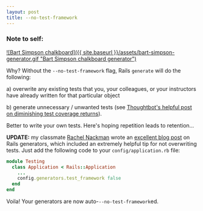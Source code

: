 ```yaml
---
layout: post
title: --no-test-framework
---
```

### Note to self:

[ ![Bart Simpson chalkboard]({{ site.baseurl }}/assets/bart-simpson-generator.gif "Bart Simpson chalkboard generator") ](http://www.addletters.com/pictures/bart-simpson-generator/5302585.htm#.VQJJlxDF-5I "Chalkboard Generator")

Why? Without the `--no-test-framework` flag, Rails `generate` will do the following:   

a) overwrite any existing tests that you, your colleagues, or your instructors have already written for that particular object    

b) generate unnecessary / unwanted tests (see [Thoughtbot's helpful post on diminishing test coverage returns](https://robots.thoughtbot.com/unit-and-functional-tests-are-as-useful-as-100-code)).   

Better to write your own tests. Here's hoping repetition leads to retention...

**UPDATE:** my classmate [Rachel Nackman](http://code.rachelnackman.com/) wrote an [excellent blog post](http://code.rachelnackman.com/post/113868603109/rails-g-quick-reference) on Rails generators, which included an extremely helpful tip for not overwriting tests. Just add the following code to your `config/application.rb` file:

```ruby
module Testing
  class Application < Rails::Application
    ...
    config.generators.test_framework false
  end
end
```

Voila! Your generators are now auto-`--no-test-framework`ed.